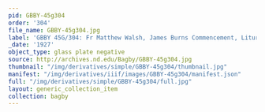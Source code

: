 ```yaml
---
pid: GBBY-45g304
order: '304'
file_name: GBBY-45g304.jpg
label: 'GBBY 45G/304: Fr Matthew Walsh, James Burns Commencement, Liturgy? - 1927'
_date: '1927'
object_type: glass plate negative
source: http://archives.nd.edu/Bagby/GBBY-45g304.jpg
thumbnail: "/img/derivatives/simple/GBBY-45g304/thumbnail.jpg"
manifest: "/img/derivatives/iiif/images/GBBY-45g304/manifest.json"
full: "/img/derivatives/simple/GBBY-45g304/full.jpg"
layout: generic_collection_item
collection: bagby
---
```

